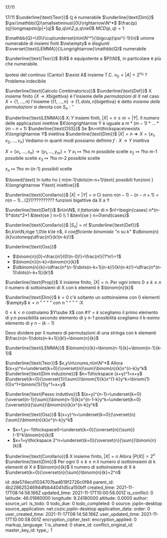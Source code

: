 17/11

17/11
$\underline{\text{Teor}}$
$\mathbb{Q}$ è numerabile
$\underline{\text{Dim}}$
$\psi:\mathbb{Q}\smallsetminus\{0\}\rightarrow\N^*$ 
$\frac{p}{q}\longmapsto|p|+|q|$
$p,q\in\Z,p,q\ne0$
$MCD(p,q)=1$

$\mathbb{Q}=\{0\}\cup\underset{n\in\N^*}{\bigcup}\psi^{-1}(n)$
unione numerabile di insiemi finiti $\ne\empty$ e disgiunti $\overset{\text{LEMMA}}{\Longrightarrow}\mathbb{Q}$ numerabile

$\underline{\text{Teor}}$
$\R$ è equipotente a $P(\N)$, in particolare è più che numerabile.

Ipotesi del continuo (Cantor) $\exist A$ insieme T.C. $\aleph_0<|A|<2^{\aleph_0}$ ?
Problema indecibile

$\underline{\text{Calcolo Combinatorico}}$
$\underline{\text{Def}}$
X insieme finito
$\{X\longrightarrow X \text{bigettiva}\}$ è l'insieme delle *permutazioni di X*
nel caso $X=\{1,\dots,n\}$ l'insieme $\{\{1,\dots,n\}\longrightarrow\{1,dots,n\}\text{bigettiva}\}$ è detto *insieme delle permutazioni* si denota con $S_n:''$

$\underline{\text{LEMMA}}$ $X;Y$ insiemi finiti, $|X|=n\le m=|Y|$. Il numero delle applicazioni iniettive $X\longrightarrow Y è uguale a $m*(m-1)*\dots*(m-n+1)$
$\underline{\text{OSS}}$
Se $n>m\thickspace\nexists X\longrightarrow Y$ iniettiva
$\underline{\text{Dim}}$
$|X|=n\Longrightarrow X=\{x_1,x_2,\dots,v_n\}$
Vediamo in quanti modi possiamo definire $f:X\longrightarrow Y$ iniettiva

$X=\{x_1,\dots,x_n\}\longrightarrow\{y_1,\dots,y_m\}=Y$
$x_1\mapsto?\text{ho m possibile scelte}$
$x_2\mapsto?\text{ho m-1 possibile scelte}$
$x_3\mapsto?\text{ho m-2 possibile scelte}$

$x_n\mapsto?\text{ho m-(n-1) possibili scelte}$

$\boxed{\text{ In tutto ho } m(m-1)\dots(m-n+1)\text{ possibili funzioni } X\longrightarrow Y\text{ iniettive}}$

$\underline{\text{Corollario}}$
$|X|=|Y|=n$ Ci sono
$n(n-1)-(n-n+1)=n(n-1)\dots(2)1$??????????
funzioni bigettive da X a Y

$\underline{\text{Def}}$
$n\in\N$, il *fattoriale* di n
$n!=\begin{cases} n*(n-1)*dots*2*1 &\text{se } n>0 \\ 1 &\text{se } n=0\end{cases}$

$\underline{\text{Corollario}}$
$|S_n|=n!$
$\underline{\text{Def}}$
$n,k\in\N,n\ge 1,0\le k\le n$, il *coefficiente binomiale* "n su k" $\dbinom{n}{k}\coloneqq\dfrac{n!}{k!(n-k)!}$

$\underline{\text{Oss}}$
- $\binom{n}{0}=\frac{n!}{0!(n-0)!}=\frac{n!}{1*n!}=1$
- $\binom{n}{n-k}=\binom{n}{k}$
- $\dbinom{n}{k}=\dfrac{n*(n-1)\dots(n-k+1)(n-k)!}{k!(n-k)!}=\dfrac{n*(n-1)\dots(n-k+1)}{k!}$

$\underline{\text{Prop}}$
X insieme finito, $|X|=n$. Per ogni intero $0\le k\le n$ il numero di sottoinsiemi di X con k elementi è $\binom{n}{k}$

$\underline{\text{Dim}}$
$k=0$ c'è soltanto un sottoinsieme con 0 elementi :$\empty$
$k=n$  "   "    "     "  con n "    "     "     " :X

$0<k<n$ costruiamo $Y\sube X$ con $\#Y=k$
scegliamo il primo elemento di y:n possibilità
secondo elemento di y n-1 possibilità
scegliamo il k-esimo elemento di y $n-(k-1)$

Devo dividere per il numero di permutazioni di una stringa con k elementi
$\frac{n(n-1)\dots(n-k+1)}{k!}=\binom{n}{k}$

$\underline{\text{LEMMA}}$
$\binom{n}{k}=\binom{n-1}{k}+\binom{n-1}{k-1}$

$\underline{\text{Teor}}$
$x,y\in\cnums,n\in\N^*$ Allora
$(x+y)^n=\underset{k=0}{\overset{n}\sum}\binom{n}{k}x^{n-k}y^k$
$\underline{\text{Dim induzione}}$
$n=1\thickspace (x+y)^1=x+y$
$\underset{k=0}{\overset{1}{\sum}}\binom{1}{k}x^{1-k}y^k=\binom{1}{0}x^1+\binom{1}{1}y^1=x+y$

$\underline{\text{Passo induttivo}}$
$(x+y)^{n-1}=\underset{k=0}{\overset{n-1}{\sum}}\binom{n-1}{k}x^{n-1-k}y^k=\underset{k=0}{\overset{n}{\sum}}\binom{n}{k}x^{n-k}y^k$

$\underline{\text{Oss}}$
$(x+y)^n=\underset{k=0}{\overset{n}{\sum}}\binom{n}{k}x^{n-k}y^k$
- $x=1,y=-1\thickspace0=\underset{k=0}{\overset{n}{\sum}}(-1)^k\binom{n}{k}$
- $x=1=y\thickspace 2^n=\underset{k=0}{\overset{n}{\sum}}\binom{n}{k}$

$\underline{\text{Corollario}}$
X insieme finito, $|X|=n$ Allora
$|P(X)|=2^n$
$\underline{\text{Dim}}$ Per ogni $0\le k\le n$ il numero d isottoinsiemi di k elementi di X è $\binom{n}{k}$
Il numero di sottoinsieme di X è $\underset{k=0}{\overset{n}{\sum}}\binom{n}{k}=2^n$

id: dde574ecd1034707bad619f2726c0f84
parent_id: 4b22862524694dfbb44041d5ca150bff
created_time: 2021-11-17T08:14:56.166Z
updated_time: 2021-11-17T10:00:58.001Z
is_conflict: 0
latitude: 46.01860000
longitude: 9.24180000
altitude: 0.0000
author: 
source_url: 
is_todo: 0
todo_due: 0
todo_completed: 0
source: joplin-desktop
source_application: net.cozic.joplin-desktop
application_data: 
order: 0
user_created_time: 2021-11-17T08:14:56.166Z
user_updated_time: 2021-11-17T10:00:58.001Z
encryption_cipher_text: 
encryption_applied: 0
markup_language: 1
is_shared: 0
share_id: 
conflict_original_id: 
master_key_id: 
type_: 1